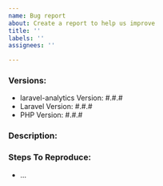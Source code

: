 ```yaml
---
name: Bug report
about: Create a report to help us improve
title: ''
labels: ''
assignees: ''

---
```


### Versions:
- laravel-analytics Version: #.#.#
- Laravel Version: #.#.# <!-- Lumen is NOT supported! -->
- PHP Version: #.#.#

### Description:

<!--
Please describe in detail the nature of the bug, code samples, etc.

The more, the better.
-->

### Steps To Reproduce:

- …

